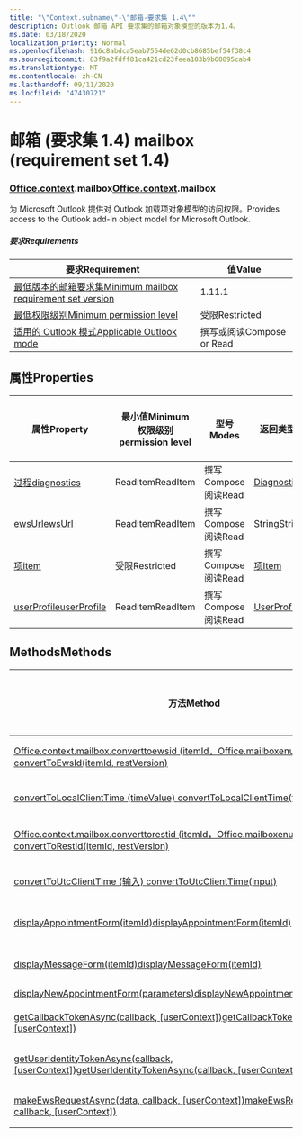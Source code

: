 ```yaml
---
title: "\"Context.subname\"-\"邮箱-要求集 1.4\""
description: Outlook 邮箱 API 要求集的邮箱对象模型的版本为1.4。
ms.date: 03/18/2020
localization_priority: Normal
ms.openlocfilehash: 916c8abdca5eab7554de62d0cb8685bef54f38c4
ms.sourcegitcommit: 83f9a2fdff81ca421cd23feea103b9b60895cab4
ms.translationtype: MT
ms.contentlocale: zh-CN
ms.lasthandoff: 09/11/2020
ms.locfileid: "47430721"
---
```

# <a name="mailbox-requirement-set-14"></a><span data-ttu-id="6d2e3-103">邮箱 (要求集 1.4) </span><span class="sxs-lookup"><span data-stu-id="6d2e3-103">mailbox (requirement set 1.4)</span></span>

### <a name="officecontextmailbox"></a><span data-ttu-id="6d2e3-104">[Office](office.md)[.context](office.context.md).mailbox</span><span class="sxs-lookup"><span data-stu-id="6d2e3-104">[Office](office.md)[.context](office.context.md).mailbox</span></span>

<span data-ttu-id="6d2e3-105">为 Microsoft Outlook 提供对 Outlook 加载项对象模型的访问权限。</span><span class="sxs-lookup"><span data-stu-id="6d2e3-105">Provides access to the Outlook add-in object model for Microsoft Outlook.</span></span>

##### <a name="requirements"></a><span data-ttu-id="6d2e3-106">要求</span><span class="sxs-lookup"><span data-stu-id="6d2e3-106">Requirements</span></span>

|<span data-ttu-id="6d2e3-107">要求</span><span class="sxs-lookup"><span data-stu-id="6d2e3-107">Requirement</span></span>| <span data-ttu-id="6d2e3-108">值</span><span class="sxs-lookup"><span data-stu-id="6d2e3-108">Value</span></span>|
|---|---|
|[<span data-ttu-id="6d2e3-109">最低版本的邮箱要求集</span><span class="sxs-lookup"><span data-stu-id="6d2e3-109">Minimum mailbox requirement set version</span></span>](../../requirement-sets/outlook-api-requirement-sets.md)| <span data-ttu-id="6d2e3-110">1.1</span><span class="sxs-lookup"><span data-stu-id="6d2e3-110">1.1</span></span>|
|[<span data-ttu-id="6d2e3-111">最低权限级别</span><span class="sxs-lookup"><span data-stu-id="6d2e3-111">Minimum permission level</span></span>](../../../outlook/understanding-outlook-add-in-permissions.md)| <span data-ttu-id="6d2e3-112">受限</span><span class="sxs-lookup"><span data-stu-id="6d2e3-112">Restricted</span></span>|
|[<span data-ttu-id="6d2e3-113">适用的 Outlook 模式</span><span class="sxs-lookup"><span data-stu-id="6d2e3-113">Applicable Outlook mode</span></span>](../../../outlook/outlook-add-ins-overview.md#extension-points)| <span data-ttu-id="6d2e3-114">撰写或阅读</span><span class="sxs-lookup"><span data-stu-id="6d2e3-114">Compose or Read</span></span>|

## <a name="properties"></a><span data-ttu-id="6d2e3-115">属性</span><span class="sxs-lookup"><span data-stu-id="6d2e3-115">Properties</span></span>

| <span data-ttu-id="6d2e3-116">属性</span><span class="sxs-lookup"><span data-stu-id="6d2e3-116">Property</span></span> | <span data-ttu-id="6d2e3-117">最小值</span><span class="sxs-lookup"><span data-stu-id="6d2e3-117">Minimum</span></span><br><span data-ttu-id="6d2e3-118">权限级别</span><span class="sxs-lookup"><span data-stu-id="6d2e3-118">permission level</span></span> | <span data-ttu-id="6d2e3-119">型号</span><span class="sxs-lookup"><span data-stu-id="6d2e3-119">Modes</span></span> | <span data-ttu-id="6d2e3-120">返回类型</span><span class="sxs-lookup"><span data-stu-id="6d2e3-120">Return type</span></span> | <span data-ttu-id="6d2e3-121">最小值</span><span class="sxs-lookup"><span data-stu-id="6d2e3-121">Minimum</span></span><br><span data-ttu-id="6d2e3-122">要求集</span><span class="sxs-lookup"><span data-stu-id="6d2e3-122">requirement set</span></span> |
|---|---|---|---|:---:|
| [<span data-ttu-id="6d2e3-123">过程</span><span class="sxs-lookup"><span data-stu-id="6d2e3-123">diagnostics</span></span>](/javascript/api/outlook/office.mailbox?view=outlook-js-1.4&preserve-view=true#diagnostics) | <span data-ttu-id="6d2e3-124">ReadItem</span><span class="sxs-lookup"><span data-stu-id="6d2e3-124">ReadItem</span></span> | <span data-ttu-id="6d2e3-125">撰写</span><span class="sxs-lookup"><span data-stu-id="6d2e3-125">Compose</span></span><br><span data-ttu-id="6d2e3-126">阅读</span><span class="sxs-lookup"><span data-stu-id="6d2e3-126">Read</span></span> | [<span data-ttu-id="6d2e3-127">Diagnostics</span><span class="sxs-lookup"><span data-stu-id="6d2e3-127">Diagnostics</span></span>](/javascript/api/outlook/office.diagnostics?view=outlook-js-1.4&preserve-view=true) | [<span data-ttu-id="6d2e3-128">1.1</span><span class="sxs-lookup"><span data-stu-id="6d2e3-128">1.1</span></span>](../requirement-set-1.1/outlook-requirement-set-1.1.md) |
| [<span data-ttu-id="6d2e3-129">ewsUrl</span><span class="sxs-lookup"><span data-stu-id="6d2e3-129">ewsUrl</span></span>](/javascript/api/outlook/office.mailbox?view=outlook-js-1.4&preserve-view=true#ewsurl) | <span data-ttu-id="6d2e3-130">ReadItem</span><span class="sxs-lookup"><span data-stu-id="6d2e3-130">ReadItem</span></span> | <span data-ttu-id="6d2e3-131">撰写</span><span class="sxs-lookup"><span data-stu-id="6d2e3-131">Compose</span></span><br><span data-ttu-id="6d2e3-132">阅读</span><span class="sxs-lookup"><span data-stu-id="6d2e3-132">Read</span></span> | <span data-ttu-id="6d2e3-133">String</span><span class="sxs-lookup"><span data-stu-id="6d2e3-133">String</span></span> | [<span data-ttu-id="6d2e3-134">1.1</span><span class="sxs-lookup"><span data-stu-id="6d2e3-134">1.1</span></span>](../requirement-set-1.1/outlook-requirement-set-1.1.md) |
| [<span data-ttu-id="6d2e3-135">项</span><span class="sxs-lookup"><span data-stu-id="6d2e3-135">item</span></span>](office.context.mailbox.item.md) | <span data-ttu-id="6d2e3-136">受限</span><span class="sxs-lookup"><span data-stu-id="6d2e3-136">Restricted</span></span> | <span data-ttu-id="6d2e3-137">撰写</span><span class="sxs-lookup"><span data-stu-id="6d2e3-137">Compose</span></span><br><span data-ttu-id="6d2e3-138">阅读</span><span class="sxs-lookup"><span data-stu-id="6d2e3-138">Read</span></span> | [<span data-ttu-id="6d2e3-139">项</span><span class="sxs-lookup"><span data-stu-id="6d2e3-139">Item</span></span>](/javascript/api/outlook/office.item?view=outlook-js-1.4&preserve-view=true) | [<span data-ttu-id="6d2e3-140">1.1</span><span class="sxs-lookup"><span data-stu-id="6d2e3-140">1.1</span></span>](../requirement-set-1.1/outlook-requirement-set-1.1.md) |
| [<span data-ttu-id="6d2e3-141">userProfile</span><span class="sxs-lookup"><span data-stu-id="6d2e3-141">userProfile</span></span>](/javascript/api/outlook/office.mailbox?view=outlook-js-1.4&preserve-view=true#userprofile) | <span data-ttu-id="6d2e3-142">ReadItem</span><span class="sxs-lookup"><span data-stu-id="6d2e3-142">ReadItem</span></span> | <span data-ttu-id="6d2e3-143">撰写</span><span class="sxs-lookup"><span data-stu-id="6d2e3-143">Compose</span></span><br><span data-ttu-id="6d2e3-144">阅读</span><span class="sxs-lookup"><span data-stu-id="6d2e3-144">Read</span></span> | [<span data-ttu-id="6d2e3-145">UserProfile</span><span class="sxs-lookup"><span data-stu-id="6d2e3-145">UserProfile</span></span>](/javascript/api/outlook/office.userprofile?view=outlook-js-1.4&preserve-view=true) | [<span data-ttu-id="6d2e3-146">1.1</span><span class="sxs-lookup"><span data-stu-id="6d2e3-146">1.1</span></span>](../requirement-set-1.1/outlook-requirement-set-1.1.md) |

## <a name="methods"></a><span data-ttu-id="6d2e3-147">Methods</span><span class="sxs-lookup"><span data-stu-id="6d2e3-147">Methods</span></span>

| <span data-ttu-id="6d2e3-148">方法</span><span class="sxs-lookup"><span data-stu-id="6d2e3-148">Method</span></span> | <span data-ttu-id="6d2e3-149">最小值</span><span class="sxs-lookup"><span data-stu-id="6d2e3-149">Minimum</span></span><br><span data-ttu-id="6d2e3-150">权限级别</span><span class="sxs-lookup"><span data-stu-id="6d2e3-150">permission level</span></span> | <span data-ttu-id="6d2e3-151">型号</span><span class="sxs-lookup"><span data-stu-id="6d2e3-151">Modes</span></span> | <span data-ttu-id="6d2e3-152">最小值</span><span class="sxs-lookup"><span data-stu-id="6d2e3-152">Minimum</span></span><br><span data-ttu-id="6d2e3-153">要求集</span><span class="sxs-lookup"><span data-stu-id="6d2e3-153">requirement set</span></span> |
|---|---|---|:---:|
| [<span data-ttu-id="6d2e3-154">Office.context.mailbox.converttoewsid (itemId，Office.mailboxenums.restversion) </span><span class="sxs-lookup"><span data-stu-id="6d2e3-154">convertToEwsId(itemId, restVersion)</span></span>](/javascript/api/outlook/office.mailbox?view=outlook-js-1.4&preserve-view=true#converttoewsid-itemid--restversion-) | <span data-ttu-id="6d2e3-155">受限</span><span class="sxs-lookup"><span data-stu-id="6d2e3-155">Restricted</span></span> | <span data-ttu-id="6d2e3-156">撰写</span><span class="sxs-lookup"><span data-stu-id="6d2e3-156">Compose</span></span><br><span data-ttu-id="6d2e3-157">阅读</span><span class="sxs-lookup"><span data-stu-id="6d2e3-157">Read</span></span> | [<span data-ttu-id="6d2e3-158">1.3</span><span class="sxs-lookup"><span data-stu-id="6d2e3-158">1.3</span></span>](../requirement-set-1.3/outlook-requirement-set-1.3.md) |
| [<span data-ttu-id="6d2e3-159">convertToLocalClientTime (timeValue) </span><span class="sxs-lookup"><span data-stu-id="6d2e3-159">convertToLocalClientTime(timeValue)</span></span>](/javascript/api/outlook/office.mailbox?view=outlook-js-1.4&preserve-view=true#converttolocalclienttime-timevalue-) | <span data-ttu-id="6d2e3-160">ReadItem</span><span class="sxs-lookup"><span data-stu-id="6d2e3-160">ReadItem</span></span> | <span data-ttu-id="6d2e3-161">撰写</span><span class="sxs-lookup"><span data-stu-id="6d2e3-161">Compose</span></span><br><span data-ttu-id="6d2e3-162">阅读</span><span class="sxs-lookup"><span data-stu-id="6d2e3-162">Read</span></span> | [<span data-ttu-id="6d2e3-163">1.1</span><span class="sxs-lookup"><span data-stu-id="6d2e3-163">1.1</span></span>](../requirement-set-1.1/outlook-requirement-set-1.1.md) |
| [<span data-ttu-id="6d2e3-164">Office.context.mailbox.converttorestid (itemId，Office.mailboxenums.restversion) </span><span class="sxs-lookup"><span data-stu-id="6d2e3-164">convertToRestId(itemId, restVersion)</span></span>](/javascript/api/outlook/office.mailbox?view=outlook-js-1.4&preserve-view=true#converttorestid-itemid--restversion-) | <span data-ttu-id="6d2e3-165">受限</span><span class="sxs-lookup"><span data-stu-id="6d2e3-165">Restricted</span></span> | <span data-ttu-id="6d2e3-166">撰写</span><span class="sxs-lookup"><span data-stu-id="6d2e3-166">Compose</span></span><br><span data-ttu-id="6d2e3-167">阅读</span><span class="sxs-lookup"><span data-stu-id="6d2e3-167">Read</span></span> | [<span data-ttu-id="6d2e3-168">1.3</span><span class="sxs-lookup"><span data-stu-id="6d2e3-168">1.3</span></span>](../requirement-set-1.3/outlook-requirement-set-1.3.md) |
| [<span data-ttu-id="6d2e3-169">convertToUtcClientTime (输入) </span><span class="sxs-lookup"><span data-stu-id="6d2e3-169">convertToUtcClientTime(input)</span></span>](/javascript/api/outlook/office.mailbox?view=outlook-js-1.4&preserve-view=true#converttoutcclienttime-input-) | <span data-ttu-id="6d2e3-170">ReadItem</span><span class="sxs-lookup"><span data-stu-id="6d2e3-170">ReadItem</span></span> | <span data-ttu-id="6d2e3-171">撰写</span><span class="sxs-lookup"><span data-stu-id="6d2e3-171">Compose</span></span><br><span data-ttu-id="6d2e3-172">阅读</span><span class="sxs-lookup"><span data-stu-id="6d2e3-172">Read</span></span> | [<span data-ttu-id="6d2e3-173">1.1</span><span class="sxs-lookup"><span data-stu-id="6d2e3-173">1.1</span></span>](../requirement-set-1.1/outlook-requirement-set-1.1.md) |
| [<span data-ttu-id="6d2e3-174">displayAppointmentForm(itemId)</span><span class="sxs-lookup"><span data-stu-id="6d2e3-174">displayAppointmentForm(itemId)</span></span>](/javascript/api/outlook/office.mailbox?view=outlook-js-1.4&preserve-view=true#displayappointmentform-itemid-) | <span data-ttu-id="6d2e3-175">ReadItem</span><span class="sxs-lookup"><span data-stu-id="6d2e3-175">ReadItem</span></span> | <span data-ttu-id="6d2e3-176">撰写</span><span class="sxs-lookup"><span data-stu-id="6d2e3-176">Compose</span></span><br><span data-ttu-id="6d2e3-177">阅读</span><span class="sxs-lookup"><span data-stu-id="6d2e3-177">Read</span></span> | [<span data-ttu-id="6d2e3-178">1.1</span><span class="sxs-lookup"><span data-stu-id="6d2e3-178">1.1</span></span>](../requirement-set-1.1/outlook-requirement-set-1.1.md) |
| [<span data-ttu-id="6d2e3-179">displayMessageForm(itemId)</span><span class="sxs-lookup"><span data-stu-id="6d2e3-179">displayMessageForm(itemId)</span></span>](/javascript/api/outlook/office.mailbox?view=outlook-js-1.4&preserve-view=true#displaymessageform-itemid-) | <span data-ttu-id="6d2e3-180">ReadItem</span><span class="sxs-lookup"><span data-stu-id="6d2e3-180">ReadItem</span></span> | <span data-ttu-id="6d2e3-181">撰写</span><span class="sxs-lookup"><span data-stu-id="6d2e3-181">Compose</span></span><br><span data-ttu-id="6d2e3-182">阅读</span><span class="sxs-lookup"><span data-stu-id="6d2e3-182">Read</span></span> | [<span data-ttu-id="6d2e3-183">1.1</span><span class="sxs-lookup"><span data-stu-id="6d2e3-183">1.1</span></span>](../requirement-set-1.1/outlook-requirement-set-1.1.md) |
| [<span data-ttu-id="6d2e3-184">displayNewAppointmentForm(parameters)</span><span class="sxs-lookup"><span data-stu-id="6d2e3-184">displayNewAppointmentForm(parameters)</span></span>](/javascript/api/outlook/office.mailbox?view=outlook-js-1.4&preserve-view=true#displaynewappointmentform-parameters-) | <span data-ttu-id="6d2e3-185">ReadItem</span><span class="sxs-lookup"><span data-stu-id="6d2e3-185">ReadItem</span></span> | <span data-ttu-id="6d2e3-186">阅读</span><span class="sxs-lookup"><span data-stu-id="6d2e3-186">Read</span></span> | [<span data-ttu-id="6d2e3-187">1.1</span><span class="sxs-lookup"><span data-stu-id="6d2e3-187">1.1</span></span>](../requirement-set-1.1/outlook-requirement-set-1.1.md) |
| <span data-ttu-id="6d2e3-188">[getCallbackTokenAsync(callback, [userContext])](/javascript/api/outlook/office.mailbox?view=outlook-js-1.4&preserve-view=true#getcallbacktokenasync-callback--usercontext-)</span><span class="sxs-lookup"><span data-stu-id="6d2e3-188">[getCallbackTokenAsync(callback, [userContext])](/javascript/api/outlook/office.mailbox?view=outlook-js-1.4&preserve-view=true#getcallbacktokenasync-callback--usercontext-)</span></span> | <span data-ttu-id="6d2e3-189">ReadItem</span><span class="sxs-lookup"><span data-stu-id="6d2e3-189">ReadItem</span></span> | <span data-ttu-id="6d2e3-190">撰写</span><span class="sxs-lookup"><span data-stu-id="6d2e3-190">Compose</span></span><br><span data-ttu-id="6d2e3-191">阅读</span><span class="sxs-lookup"><span data-stu-id="6d2e3-191">Read</span></span> | [<span data-ttu-id="6d2e3-192">1.3</span><span class="sxs-lookup"><span data-stu-id="6d2e3-192">1.3</span></span>](../requirement-set-1.3/outlook-requirement-set-1.3.md)<br>[<span data-ttu-id="6d2e3-193">1.1</span><span class="sxs-lookup"><span data-stu-id="6d2e3-193">1.1</span></span>](../requirement-set-1.1/outlook-requirement-set-1.1.md) |
| <span data-ttu-id="6d2e3-194">[getUserIdentityTokenAsync(callback, [userContext])](/javascript/api/outlook/office.mailbox?view=outlook-js-1.4&preserve-view=true#getuseridentitytokenasync-callback--usercontext-)</span><span class="sxs-lookup"><span data-stu-id="6d2e3-194">[getUserIdentityTokenAsync(callback, [userContext])](/javascript/api/outlook/office.mailbox?view=outlook-js-1.4&preserve-view=true#getuseridentitytokenasync-callback--usercontext-)</span></span> | <span data-ttu-id="6d2e3-195">ReadItem</span><span class="sxs-lookup"><span data-stu-id="6d2e3-195">ReadItem</span></span> | <span data-ttu-id="6d2e3-196">撰写</span><span class="sxs-lookup"><span data-stu-id="6d2e3-196">Compose</span></span><br><span data-ttu-id="6d2e3-197">阅读</span><span class="sxs-lookup"><span data-stu-id="6d2e3-197">Read</span></span> | [<span data-ttu-id="6d2e3-198">1.1</span><span class="sxs-lookup"><span data-stu-id="6d2e3-198">1.1</span></span>](../requirement-set-1.1/outlook-requirement-set-1.1.md) |
| <span data-ttu-id="6d2e3-199">[makeEwsRequestAsync(data, callback, [userContext])](/javascript/api/outlook/office.mailbox?view=outlook-js-1.4&preserve-view=true#makeewsrequestasync-data--callback--usercontext-)</span><span class="sxs-lookup"><span data-stu-id="6d2e3-199">[makeEwsRequestAsync(data, callback, [userContext])](/javascript/api/outlook/office.mailbox?view=outlook-js-1.4&preserve-view=true#makeewsrequestasync-data--callback--usercontext-)</span></span> | <span data-ttu-id="6d2e3-200">ReadWriteMailbox</span><span class="sxs-lookup"><span data-stu-id="6d2e3-200">ReadWriteMailbox</span></span> | <span data-ttu-id="6d2e3-201">撰写</span><span class="sxs-lookup"><span data-stu-id="6d2e3-201">Compose</span></span><br><span data-ttu-id="6d2e3-202">阅读</span><span class="sxs-lookup"><span data-stu-id="6d2e3-202">Read</span></span> | [<span data-ttu-id="6d2e3-203">1.1</span><span class="sxs-lookup"><span data-stu-id="6d2e3-203">1.1</span></span>](../requirement-set-1.1/outlook-requirement-set-1.1.md) |
